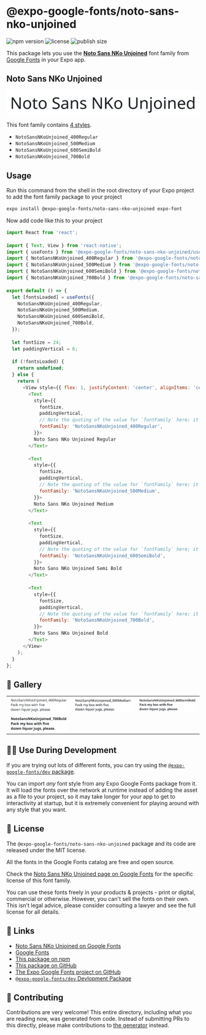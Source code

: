 # @expo-google-fonts/noto-sans-nko-unjoined

![npm version](https://flat.badgen.net/npm/v/@expo-google-fonts/noto-sans-nko-unjoined)
![license](https://flat.badgen.net/github/license/expo/google-fonts)
![publish size](https://flat.badgen.net/packagephobia/install/@expo-google-fonts/noto-sans-nko-unjoined)

This package lets you use the [**Noto Sans NKo Unjoined**](https://fonts.google.com/specimen/Noto+Sans+NKo+Unjoined) font family from [Google Fonts](https://fonts.google.com/) in your Expo app.

## Noto Sans NKo Unjoined

![Noto Sans NKo Unjoined](./font-family.png)

This font family contains [4 styles](#-gallery).

- `NotoSansNKoUnjoined_400Regular`
- `NotoSansNKoUnjoined_500Medium`
- `NotoSansNKoUnjoined_600SemiBold`
- `NotoSansNKoUnjoined_700Bold`

## Usage

Run this command from the shell in the root directory of your Expo project to add the font family package to your project
```sh
expo install @expo-google-fonts/noto-sans-nko-unjoined expo-font
```

Now add code like this to your project
```js
import React from 'react';

import { Text, View } from 'react-native';
import { useFonts } from '@expo-google-fonts/noto-sans-nko-unjoined/useFonts';
import { NotoSansNKoUnjoined_400Regular } from '@expo-google-fonts/noto-sans-nko-unjoined/400Regular';
import { NotoSansNKoUnjoined_500Medium } from '@expo-google-fonts/noto-sans-nko-unjoined/500Medium';
import { NotoSansNKoUnjoined_600SemiBold } from '@expo-google-fonts/noto-sans-nko-unjoined/600SemiBold';
import { NotoSansNKoUnjoined_700Bold } from '@expo-google-fonts/noto-sans-nko-unjoined/700Bold';

export default () => {
  let [fontsLoaded] = useFonts({
    NotoSansNKoUnjoined_400Regular,
    NotoSansNKoUnjoined_500Medium,
    NotoSansNKoUnjoined_600SemiBold,
    NotoSansNKoUnjoined_700Bold,
  });

  let fontSize = 24;
  let paddingVertical = 6;

  if (!fontsLoaded) {
    return undefined;
  } else {
    return (
      <View style={{ flex: 1, justifyContent: 'center', alignItems: 'center' }}>
        <Text
          style={{
            fontSize,
            paddingVertical,
            // Note the quoting of the value for `fontFamily` here; it expects a string!
            fontFamily: 'NotoSansNKoUnjoined_400Regular',
          }}>
          Noto Sans NKo Unjoined Regular
        </Text>

        <Text
          style={{
            fontSize,
            paddingVertical,
            // Note the quoting of the value for `fontFamily` here; it expects a string!
            fontFamily: 'NotoSansNKoUnjoined_500Medium',
          }}>
          Noto Sans NKo Unjoined Medium
        </Text>

        <Text
          style={{
            fontSize,
            paddingVertical,
            // Note the quoting of the value for `fontFamily` here; it expects a string!
            fontFamily: 'NotoSansNKoUnjoined_600SemiBold',
          }}>
          Noto Sans NKo Unjoined Semi Bold
        </Text>

        <Text
          style={{
            fontSize,
            paddingVertical,
            // Note the quoting of the value for `fontFamily` here; it expects a string!
            fontFamily: 'NotoSansNKoUnjoined_700Bold',
          }}>
          Noto Sans NKo Unjoined Bold
        </Text>
      </View>
    );
  }
};

```

## 🔡 Gallery


||||
|-|-|-|
|![NotoSansNKoUnjoined_400Regular](.//400Regular/NotoSansNKoUnjoined_400Regular.ttf.png)|![NotoSansNKoUnjoined_500Medium](.//500Medium/NotoSansNKoUnjoined_500Medium.ttf.png)|![NotoSansNKoUnjoined_600SemiBold](.//600SemiBold/NotoSansNKoUnjoined_600SemiBold.ttf.png)||
|![NotoSansNKoUnjoined_700Bold](.//700Bold/NotoSansNKoUnjoined_700Bold.ttf.png)||||


## 👩‍💻 Use During Development

If you are trying out lots of different fonts, you can try using the [`@expo-google-fonts/dev` package](https://github.com/freeboub/google-fonts/tree/master/font-packages/dev#readme).

You can import *any* font style from any Expo Google Fonts package from it. It will load the fonts
over the network at runtime instead of adding the asset as a file to your project, so it may take longer
for your app to get to interactivity at startup, but it is extremely convenient
for playing around with any style that you want.

## 📖 License

The `@expo-google-fonts/noto-sans-nko-unjoined` package and its code are released under the MIT license.

All the fonts in the Google Fonts catalog are free and open source.

Check the [Noto Sans NKo Unjoined page on Google Fonts](https://fonts.google.com/specimen/Noto+Sans+NKo+Unjoined) for the specific license of this font family.

You can use these fonts freely in your products & projects - print or digital, commercial or otherwise. However, you can't sell the fonts on their own. This isn't legal advice, please consider consulting a lawyer and see the full license for all details.

## 🔗 Links

- [Noto Sans NKo Unjoined on Google Fonts](https://fonts.google.com/specimen/Noto+Sans+NKo+Unjoined)
- [Google Fonts](https://fonts.google.com/)
- [This package on npm](https://www.npmjs.com/package/@expo-google-fonts/noto-sans-nko-unjoined)
- [This package on GitHub](https://github.com/freeboub/google-fonts/tree/master/font-packages/noto-sans-nko-unjoined)
- [The Expo Google Fonts project on GitHub](https://github.com/freeboub/google-fonts)
- [`@expo-google-fonts/dev` Devlopment Package](https://github.com/freeboub/google-fonts/tree/master/font-packages/dev)

## 🤝 Contributing

Contributions are very welcome! This entire directory, including what you are reading now, was generated from code. Instead of submitting PRs to this directly, please make contributions to [the generator](https://github.com/freeboub/google-fonts/tree/master/packages/generator) instead.

